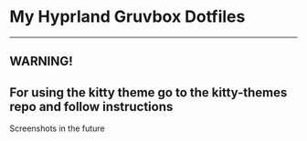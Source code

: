 # My Hyprland Gruvbox Dotfiles
---
## WARNING!
For using the kitty theme go to the kitty-themes repo and follow instructions
---
Screenshots in the future
